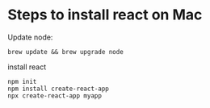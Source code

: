 # Steps to install react on Mac

Update node:

```
brew update && brew upgrade node
```

install react

```
npm init
npm install create-react-app
npx create-react-app myapp
```
